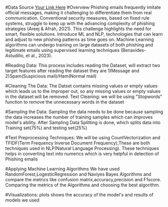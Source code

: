 #Data Source
[Your Link Here](https://www.kaggle.com/datasets/marcelwiechmann/enron-spam-data?select=enron_spam_data.csv)
#Overview
Phishing emails frequently imitate official messages, making it challenging to differentiate them from real communication. Conventional security measures, based on fixed rule systems, struggle to keep up with the advancing complexity of phishing strategies (Areej & Afrah, 2021). This challenge highlights the need for smart, flexible solutions. Introduce ML and NLP, technologies that can learn and adjust to new phishing patterns as time goes on. Machine Learning algorithms can undergo training on large datasets of both phishing and legitimate emails using supervised learning techniques (Benavides-Astudillo, et al., 2023).

#Reading Data:
This process includes reading the Dataset, will extract two target features after reading the dataset they are
1)Message and 2)Spam(Suspicious mail)/Ham(Normal mail)

#Cleaning The Data:
The Datset contains missing values or empty values which leads us to the improper out, so any missing values or empty values in the dataset will be removed.
Text Cleaning:
we will be using "Stopwords" function to remove the unnecessary words in the dataset

#Sampling the Data:
Sampling the data needs to be done because sampling the data increases the number of training samples which can improves model's ability.
After Sampling Data Splitting is done, which splits data into Training set(75%) and testing set(25%)

#Text Preprocessing Techniques:
We will be using CountVectorization and TFIDF(Term Frequency Inverse Document Frequency),These are both techniques used in NLP(Natural Language Processing).
These techniques helps in converting text into numerics which is very helpful in detection of Phishing emails

#Applying Machine Learning Algorithms
We have used RandomForest,LogesticRegression and Naviyes Bayes Algorithms and compare the metrics like confusion matrix,accuracy,precision and F1score.
Comparing the metrics of the Algorithms and choosing the best algorithm.

#Visualizations:
plots shows the accuracy of the model's and results of models we used

